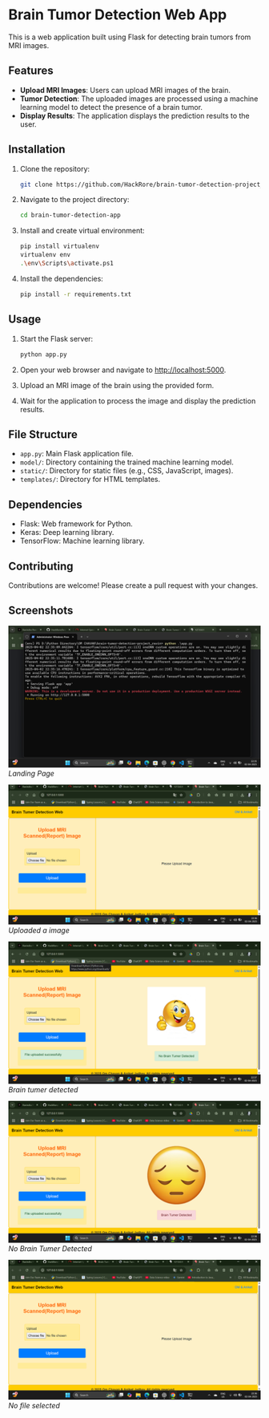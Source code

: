 # Brain Tumor Detection Web App 

This is a web application built using Flask for detecting brain tumors from MRI images.

## Features

- **Upload MRI Images**: Users can upload MRI images of the brain.
- **Tumor Detection**: The uploaded images are processed using a machine learning model to detect the presence of a brain tumor.
- **Display Results**: The application displays the prediction results to the user.

## Installation

1. Clone the repository:

    ```bash
    git clone https://github.com/HackRore/brain-tumor-detection-project_ravin.git
    ```

2. Navigate to the project directory:

    ```bash
    cd brain-tumor-detection-app
    ```

3. Install and create virtual environment:

    ```bash
    pip install virtualenv
    virtualenv env
    .\env\Scripts\activate.ps1
    ```

4. Install the dependencies:

    ```bash
    pip install -r requirements.txt
    ```

## Usage

1. Start the Flask server:

    ```bash
    python app.py
    ```

2. Open your web browser and navigate to [http://localhost:5000](http://localhost:5000).

3. Upload an MRI image of the brain using the provided form.

4. Wait for the application to process the image and display the prediction results.

## File Structure

- `app.py`: Main Flask application file.
- `model/`: Directory containing the trained machine learning model.
- `static/`: Directory for static files (e.g., CSS, JavaScript, images).
- `templates/`: Directory for HTML templates.

## Dependencies

- Flask: Web framework for Python.
- Keras: Deep learning library.
- TensorFlow: Machine learning library.

## Contributing

Contributions are welcome! Please create a pull request with your changes.

## Screenshots

![Preview 1](static/images/PR_1.png)*Landing Page*

![Preview 2](static/images/PR_2.png)*Uploaded a image*

![Preview 3](static/images/PR_3.png)*Brain tumer detected*

![Preview 4](static/images/PR_4.png)*No Brain Tumer Detected*

![Preview 5](static/images/PR_2.png)*No file selected*

